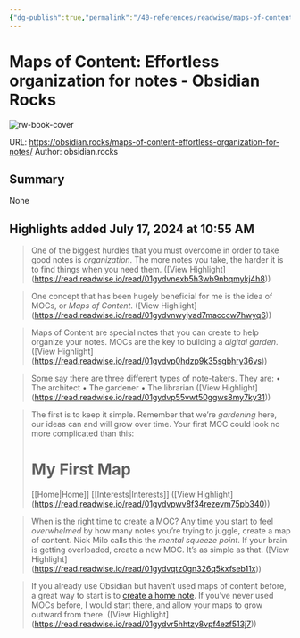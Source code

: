 ```yaml
---
{"dg-publish":true,"permalink":"/40-references/readwise/maps-of-content-effortless-organization-for-notes-obsidian-rocks/","tags":["rw/articles"]}
---
```


# Maps of Content: Effortless organization for notes - Obsidian Rocks

![rw-book-cover](https://obsidian.rocks/wp-content/uploads/2023/03/geojango-maps-Z8UgB80_46w-unsplash.jpg)
  
URL: https://obsidian.rocks/maps-of-content-effortless-organization-for-notes/
Author: obsidian.rocks

## Summary

None

## Highlights added July 17, 2024 at 10:55 AM
>One of the biggest hurdles that you must overcome in order to take good notes is *organization*. The more notes you take, the harder it is to find things when you need them. ([View Highlight] (https://read.readwise.io/read/01gydvnexb5h3wb9nbqmykj4h8))


>One concept that has been hugely beneficial for me is the idea of MOCs, 
>or *Maps of Content*. ([View Highlight] (https://read.readwise.io/read/01gydvnwyjvad7macccw7hwyq6))


>Maps of Content are special notes that you can create to help organize your notes.
>MOCs are the key to building a *digital garden*. ([View Highlight] (https://read.readwise.io/read/01gydvp0hdzp9k35sgbhry36vs))


>Some say there are three different types of note-takers. They are:
>• The architect
>• The gardener
>• The librarian ([View Highlight] (https://read.readwise.io/read/01gydvp55vwt50ggws8my7ky31))


>The first is to keep it simple. Remember that we’re *gardening* here, our ideas can and will grow over time. Your first MOC could look no more complicated than this:
># My First Map
>[[Home\|Home]]
>[[Interests\|Interests]] ([View Highlight] (https://read.readwise.io/read/01gydvpwv8f34rezevm75pb340))


>When is the right time to create a MOC?
>Any time you start to feel *overwhelmed* by how many notes you’re trying to juggle, create a map of content.
>Nick Milo calls this the *mental squeeze point*. If your brain is getting overloaded, create a new MOC. It’s as simple as that. ([View Highlight] (https://read.readwise.io/read/01gydvqtz0gn326q5kxfseb11x))


>If you already use Obsidian but haven’t used maps of content before, a great way to start is to [create a home note](https://obsidian.rocks/home-notes-in-obsidian-with-examples/). If you’ve never used MOCs before, I would start there, and allow your maps to grow outward from there. ([View Highlight] (https://read.readwise.io/read/01gydvr5hhtzy8vpf4ezf513j7))


